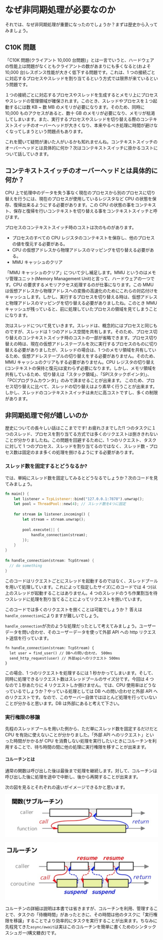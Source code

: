 # なぜ非同期処理が必要なのか

それでは、なぜ非同期処理が重要になったのでしょうか？まずは歴史から入ってみましょう。

## C10K 問題

「C10K 問題(クライアント 10,000 台問題)」とは一言でいうと、ハードウェアの性能上は問題がなくともクライアントの数があまりにも多くなると(およそ 10,000 台)レスポンス性能が大きく低下する問題です。これは、1 つの接続ごとに対応するプロセスやスレッドを割り当てるという方式では限界が来ているという問題です。

１つの接続ごとに対応するプロセスやスレッドを生成するとメモリ上にプロセスやスレッドの管理領域が確保されます。このとき、スレッドやプロセスを１つ起動するには数 KB ~ 数 MB のメモリが必要になります。そのため、同時に 10,000 ものアクセスがあると、数十 GB のメモリが必要になり、メモリが枯渇してしまいます。また、実行するプロセスやスレッドを切り替える際のコンテキストスイッチのオーバーヘッドが大きくなり、本来やるべき処理に時間が避けなくなってしまうという問題点もあります。

これを聞いて疑問が湧いた人がいるかも知れませんね。コンテキストスイッチのオーバーヘッドとは具体的に何か？次はコンテキストスイッチに掛かるコストについて話していきます。

## コンテキストスイッチのオーバーヘッドとは具体的に何か？

CPU 上で処理中のデータを失う事なく現在のプロセスから別のプロセスに切り替えを行うには、現在のプロセスが使用しているレジスタなど CPU の状態を保存、復帰出来るようにする必要があります。この CPU の状態の事をコンテキスト、保存と復帰を行いコンテキストを切り替える事をコンテキストスイッチと呼びます。

プロセスのコンテキストスイッチ時のコストは次のものがあります。

- プロセスのすべての CPU レジスタのコンテキストを保存し、他のプロセスの値を復元する必要がある。
- CPU の仮想アドレスから物理アドレスのマッピングを切り替える必要がある。
- MMU キャッシュのクリア

「MMU キャッシュのクリア」について少し補足します。MMU というのはメモリ管理ユニット(Memory Management Unit)と言って、ハードウェアの一つです。CPU の要求するメモリアクセス処理するのが仕事になります。この MMU は仮想アドレスから物理アドレスへの変換の高速化のためにこれらの対応付けをキャッシュします。しかし、実行するプロセスを切り替える時は、仮想アドレスと物理アドレスのマッピングを切り替える必要がありましたね。このとき MMU キャッシュが残っていると、前に処理していたプロセスの領域を見てしまうことになります。

次はスレッドについて見ていきます。スレッドは、概念的にはプロセスと同じものですが、スレッドは 1 つのアドレス空間を共有します。そのため、プロセス切り替えのコンテキストスイッチ時のコストの一部が省略できます。プロセス切り替えの時は、現在の仮想アドレステーブルを次に実行するプロセスのものに切り替える必要がありましたが、スレッドの場合は、1 つのメモリ領域を共有しているため、仮想アドレステーブルの切り替えをする必要がありません。そのため、MMU キャッシュのクリアもする必要がありません。CPU レジスタの切り替え(コンテキストの保持と復元)は変わらず必要になります。しかし、メモリ領域を共有しているため、切り替えは「スタック領域」、「SP(スタックポインタ)」、「PC(プログラムカウンタ)」のみで済ませることが出来ます。
このため、プロセス切り替えに比べて、スレッドの切り替えはより素早く行うことが出来ます。しかし、スレッドのコンテキストスイッチは未だに高コストですし、多くの制限があります。

## 非同期処理で何が嬉しいのか

歴史についての長々しい話はここまでです! お疲れさまでした!1 つのタスクに１つのスレッド、プロセスを割り当てる方式では多くのリクエストは捌ききれないことが分かりましたね。この問題を回避するために、1 つのリクエスト、タスクに対して 1 つのプロセス、スレッドを割り当てるのではなく、スレッド数・プロセス数は固定のまま多くの処理を捌けるようにする必要があります。

### スレッド数を固定するとどうなるか?

では、単純にスレッド数を固定してみるとどうなるでしょうか？次のコードを見てみましょう。

```rust
fn main() {
    let listener = TcpListener::bind("127.0.0.1:7878").unwrap();
    let pool = ThreadPool::new(4); // スレッド数を4つに固定

    for stream in listener.incoming() {
        let stream = stream.unwrap();

        pool.execute(|| {
            handle_connection(stream);
        });
    }
}

fn handle_connection(stream: TcpStream) {
  // do something
}
```

このコードはリクエストごとにスレッドを起動するのではなく、スレッドプールを用いて処理しています。これによって指定したサイズ(このコードでは 4 つ)以上のスレッドが起動することはありません。4 つのスレッドのうち作業割当を待つスレッドに処理を割り当てることによってリクエストを捌いています。

このコードでは多くのリクエストを捌くことは可能でしょうか？
答えは`handle_connection`によりますが難しいでしょう。

`handle_connection`が次のような処理だったとして考えてみましょう。ユーザーデータを問い合わせ、そのユーザーデータを使って外部 API への http リクエスト送信を行っています。

```
fn handle_connection(stream: TcpStream) {
  let user = find_user() // DBへの問い合わせ。 500ms
  send_http_request(user) // 外部apiへのリクエスト 500ms
}
```

この場合、1 つのリクエストを処理するには 1 秒かかってしまいます。そして、同時に処理できるリクエスト数はスレッドプールのサイズ分です。今回は 4 つなので１秒あたりに 4 リクエストしか捌けません。では、CPU 使用率はどうなっているでしょうか？やっている処理としては DB への問い合わせと外部 API へのリクエストです。なので、このサーバー自体ではほとんど処理を行っていないことが分かると思います。DB は外部にあると考えて下さい。

### 実行権限の移譲

先程のスレッドプールを用いた例から、ただ単にスレッド数を固定するだけだと CPU を有効に使えないことが分かりました。「外部 API へのリクエスト」といった時間がかかるが CPU を消費しない処理を実行したいときにコルーチンを利用することで、待ち時間の間に他の処理に実行権限を移すことが出来ます。

#### コルーチンとは

通常の関数は呼び出した後は最後まで処理を継続します。対して、コルーチンは呼び出した後に処理を途中で中断し、後から再開することが出来ます。

次の図を見るとそれぞれの違いがイメージできるかと思います。

![サブルーチン](./image/sub.png)

![コルーチン](./image/co.png)

コルーチンの詳細は説明は本書では省きますが、コルーチンを利用、管理することで、タスクの「待機時間」があったときに、その時間は他のタスクに「実行権限を移譲」することでより効率的にタスクを実行することが出来ます。ちなみに先程見てきた`async/await`は実はこのコルーチンを簡単に書くためのシンタックスシュガー(構文糖衣)です。
